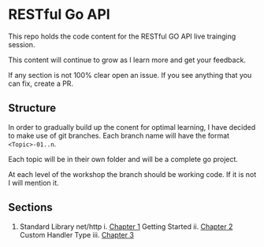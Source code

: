 # RESTful Go API
This repo holds the code content for the RESTful GO API live trainging session.

This content will continue to grow as I learn more and get your feedback.

If any section is not 100% clear open an issue. If you see anything that you can fix, create a PR.

## Structure
In order to gradually build up the conent for optimal learning, I have decided to make use of git branches. Each branch name will have the format `<Topic>-01..n`.

Each topic will be in their own folder and will be a complete go project.

At each level of the workshop the branch should be working code. If it is not I will mention it.

## Sections

1. Standard Library net/http
    i. [Chapter 1](https://github.com/moficodes/restful-go-api/tree/standard-library-net-http-01/api-with-net-http) Getting Started
    ii. [Chapter 2](https://github.com/moficodes/restful-go-api/tree/standard-library-net-http-02/api-with-net-http) Custom Handler Type
    iii. [Chapter 3](https://github.com/moficodes/restful-go-api/tree/standard-library-net-http-03/api-with-net-http)
